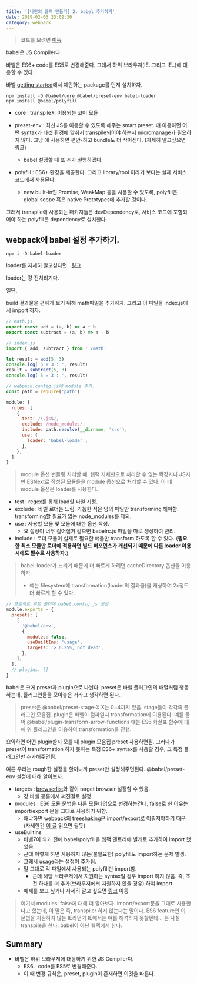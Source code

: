```yaml
---
title: '[나만의 웹팩 만들기] 2. babel 추가하기'
date: 2019-02-03 23:02:30
category: webpack
---
```


> 코드를 보려면 [이동](https://github.com/hoilzz/create-react-packzz/tree/2-add-babel)

babel은 JS Compiler다.

바벨은 ES6+ code를 ES5로 변경해준다. 그래서 하위 브라우저(IE..그리고 IE..)에 대응할 수 있다.

바벨 [getting started](https://babeljs.io/docs/en/usage)에서 제안하는 package를 먼저 설치하자.

```
npm install -D @babel/core @babel/preset-env babel-loader
npm install @babel/polyfill
```

- core : transpile시 이용되는 코어 모듈
- preset-env : 최신 JS를 이용할 수 있도록 해주는 smart preset. 얘 이용하면 어떤 syntax가 타겟 환경에 맞춰서 transpile되어야 하는지 micromanage가 필요하지 않다. 그냥 얘 사용하면 편안-하고 bundle도 더 작아진다. (자세히 알고싶으면 [링크](https://babeljs.io/docs/en/babel-preset-env))

  - babel 설정할 때 또 추가 설명하겠다.

- polyfill : ES6+ 환경을 제공한다. 그리고 library/tool 이라기 보다는 실제 서비스코드에서 사용된다.
  - new built-in인 Promise, WeakMap 등을 사용할 수 있도록, polyfill은 global scope 혹은 native Prototypes에 추가할 것이다.

그래서 transpile에 사용되는 패키지들은 devDependency로, 서비스 코드에 포함되어야 하는 polyfill은 dependency로 설치한다.

## webpack에 babel 설정 추가하기.

```
npm i -D babel-loader
```

loader를 자세히 알고싶다면.. [링크](https://github.com/hoilzz/TIL/blob/master/FrontEnd/webpack/%EA%B3%B5%ED%99%88%EB%B2%88%EC%97%AD/loader.md)

loader는 걍 전처리기다.

일단,

build 결과물을 편하게 보기 위해 math파일을 추가하자.
그리고 이 파일을 index.js에서 import 하자.

```js
// math.js
export const add = (a, b) => a + b
export const subtract = (a, b) => a - b

// index.js
import { add, subtract } from './math'

let result = add(5, 3)
console.log('5 + 3 : ', result)
result = subtract(5, 3)
console.log('5 = 3 : ', result)
```

```js
// webpack.config.js에 module 추가.
const path = require('path')

module: {
  rules: [
    {
      test: /\.js$/,
      exclude: /node_modules/,
      include: path.resolve(__dirname, 'src'),
      use: {
        loader: 'babel-loader',
      },
    },
  ]
}
```

> module 옵션
> 번들링 처리할 떄, 웹팩 자체만으로 처리할 수 없는 확장자나 JS지만 ESNext로 작성된 모듈들을 module 옵션으로 처리할 수 있다. 이 떄 module 옵션은 loader를 사용한다.

- test : regex를 통해 load할 파일 지정.
- exclude : 바벨 로더는 느림. 가능한 적은 양의 파일만 transforming 해야함. transforming할 필요가 없는 node_modules를 제외.
- use : 사용할 모듈 및 모듈에 대한 옵션 작성.
  - 요 설정이 너무 길어질거 같으면 babelrc.js 파일을 따로 생성하여 관리.
- include : 로더 모듈이 실제로 필요한 얘들만 transform 하도록 할 수 있다. (**필요한 최소 모듈만 로더에 적용하면 빌드 퍼포먼스가 개선되기 때문에 다른 loader 이용시에도 필수로 사용하자.**)

> babel-loader가 느리기 때문에 더 빠르게 하려면
> cacheDirectory 옵션을 이용하자.
>
> - 얘는 filesystem에 transformation(loader의 결과물)을 캐싱하여 2x정도 더 빠르게 할 수 있다.

```js
// 프로젝트 루트 폴더에 babel.config.js 생성
module.exports = {
  presets: [
    [
      '@babel/env',
      {
        modules: false,
        useBuiltIns: 'usage',
        targets: '> 0.25%, not dead',
      },
    ],
  ],
  // plugins: []
}
```

babel은 크게 preset과 plugin으로 나뉜다.
preset은 바벨 플러그인의 배열처럼 행동하는데, 플러그인들을 모아놓은 거라고 생각하면 된다.

> preset은 @babel/preset-stage-X X는 0~4까지 있음. stage들이 각각의 플러그인 모음집.
> plugin은 바벨이 컴파일시 transformation에 이용된다.
> 예를 들어 @babel/plugin-transform-arrow-functions 얘는 ES6 화살표 함수에 대해 위 플러그인을 이용하여 transformation을 진행.

요약하면 어떤 plugin쓸지 모를 때 plugin 모음집 preset 사용하면됨. 그러다가 preset이 transformation 하지 못하는 특정 ES6+ syntax를 사용할 경우, 그 특정 플러그인만 추가해주면됨.

여튼 우리는 rough한 설정을 할꺼니까 preset만 설정해주면된다.
@babel/preset-env 설정에 대해 알아보자.

- targets : [browserlist](https://github.com/browserslist/browserslist)와 같이 target browser 설정할 수 있음.
  - 걍 바벨 공홈에서 써진걸로 설정.
- modules : ES6 모듈 문법을 다른 모듈타입으로 변경하는건데, false로 한 이유는 import/export 문을 그대로 사용하기 위함.
  - 왜냐하면 webpack의 treeshaking은 import/export로 이뤄져야하기 때문(자세한건 [이 글](https://medium.com/naver-fe-platform/webpack%EC%97%90%EC%84%9C-tree-shaking-%EC%A0%81%EC%9A%A9%ED%95%98%EA%B8%B0-1748e0e0c365) 읽으면 될듯)
- useBuiltIns
  - 바벨7이 되기 전에 babel/polyfill을 웹팩 엔트리에 별개로 추가하여 import 했었음.
  - 근데 이렇게 하면 사용하지 않는(불필요한) polyfill도 import하는 문제 발생.
  - 그래서 usage라는 설정이 추가됨.
  - 말 그대로 각 파일에서 사용되는 polyfill만 import함.
    - 근데 해당 브라우저에서 지원하는 syntax일 경우 import 하지 않음. 즉, 조건 하나를 더 추가(브라우저에서 지원하지 않을 경우) 하여 import
  - 예제를 보고 싶거나 자세히 알고 싶으면 [링크](https://babeljs.io/docs/en/babel-preset-env#usebuiltins) 이동

> 여기서 modules: false에 대해 더 알아보자.
> import/export문을 그대로 사용한다고 했는데, 이 말은 즉, transpiler 하지 않는다는 말이다.
> ES6 feature인 이 문법을 지원하지 않는 IE라던가 IE에서는 얘를 해석하지 못할텐데...
> 는 사실 transpile을 한다. babel이 아닌 웹팩에서 한다.


## Summary

- 바벨은 하위 브라우저에 대응하기 위한 JS Compiler다.
  - ES6+ code를 ES5로 변경해준다.
  - 이 때 변경 규칙은, preset, plugin이 존재하면 이것을 따른다.
